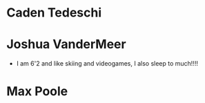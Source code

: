# Caden Tedeschi

# Joshua VanderMeer
- I am 6'2 and like skiing and videogames, I also sleep to much!!!!

# Max Poole
